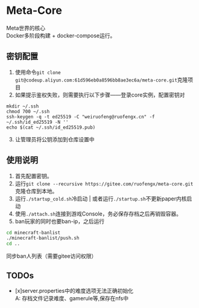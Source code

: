 # Meta-Core  

Meta世界的核心  
Docker多阶段构建 + docker-compose运行。

## 密钥配置  
1. 使用命令`git clone git@codeup.aliyun.com:61d596eb0a8596bb8ae3ec6a/meta-core.git`克隆项目  
2. 如果提示鉴权失败，则需要执行以下步骤——登录core实例，配置密钥对  

```
mkdir ~/.ssh
chmod 700 ~/.ssh
ssh-keygen -q -t ed25519 -C "weiruofeng@ruofengx.cn" -f ~/.ssh/id_ed25519 -N ''
echo $(cat ~/.ssh/id_ed25519.pub)
```  

3. 让管理员将公钥添加到仓库设置中  

## 使用说明  
1. 首先配置密钥。  
2. 运行`git clone --recursive https://gitee.com/ruofengx/meta-core.git`克隆仓库到本地。  
3. 运行`./startup_cold.sh`冷启动
| 或者运行`./startup.sh`不更新paper内核启动  
4. 使用`./attach.sh`连接到游戏Console，务必保存存档之后再销毁容器。  
5. ban玩家的同时也要ban-ip，之后运行  
```bash
cd minecraft-banlist
./minecraft-banlist/push.sh
cd ..
```
同步ban人列表（需要gitee访问权限）  

## TODOs
- [x]server.properties中的难度选项无法正确初始化  
  A: 存档文件记录难度、gamerule等,保存在nfs中
